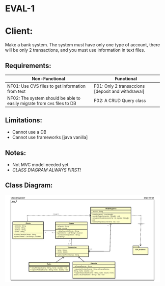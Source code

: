 # EVAL-1

# Client:
Make a bank system.
The system must have only one type of account, there will be only 2 transactions, and you must use information in text files.

## Requirements:
 |Non-Functional|Functional|
 |--------------|----------|
 |NF01: Use CVS files to get information from text|F01: Only 2 transaccions [deposit and withdrawal]|
 |NF02: The system should be able to easily migrate from cvs files to DB |F02: A CRUD Query class|
 
 ## Limitations:
 - Cannot use a DB
 - Cannot use frameworks [java vanilla]
 
 ## Notes:
- Not MVC model needed yet
- *CLASS DIAGRAM ALWAYS FIRST!*

## Class Diagram:
![EVAL1-DiagramClass](EVAL1/Documentation/Eval1.png)
